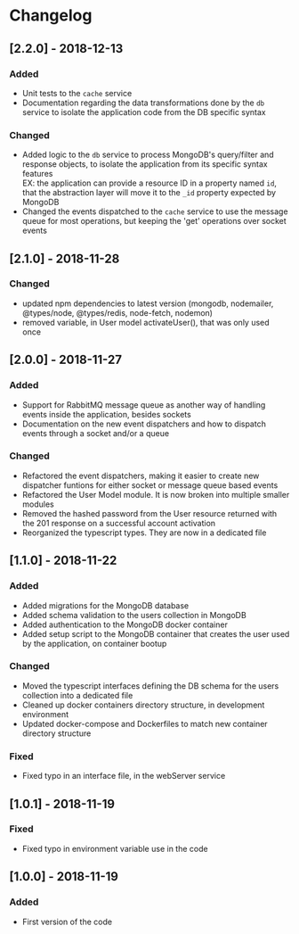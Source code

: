 # Changelog

## [2.2.0] - 2018-12-13
### Added
- Unit tests to the `cache` service
- Documentation regarding the data transformations done by the `db` service to isolate the application code from the DB specific syntax

### Changed
- Added logic to the `db` service to process MongoDB's query/filter and response objects, to isolate the application from its specific syntax features  
EX: the application can provide a resource ID in a property named `id`, that the abstraction layer will move it to the `_id` property expected by MongoDB
- Changed the events dispatched to the `cache` service to use the message queue for most operations, but keeping the 'get' operations over socket events

## [2.1.0] - 2018-11-28
### Changed
- updated npm dependencies to latest version (mongodb, nodemailer, @types/node, @types/redis, node-fetch, nodemon)
- removed variable, in User model activateUser(), that was only used once

## [2.0.0] - 2018-11-27
### Added
- Support for RabbitMQ message queue as another way of handling events inside the application, besides sockets
- Documentation on the new event dispatchers and how to dispatch events through a socket and/or a queue

### Changed
- Refactored the event dispatchers, making it easier to create new dispatcher funtions for either socket or message queue based events
- Refactored the User Model module. It is now broken into multiple smaller modules
- Removed the hashed password from the User resource returned with the 201 response on a successful account activation
- Reorganized the typescript types. They are now in a dedicated file

## [1.1.0] - 2018-11-22
### Added
- Added migrations for the MongoDB database
- Added schema validation to the users collection in MongoDB
- Added authentication to the MongoDB docker container
- Added setup script to the MongoDB container that creates the user used by the application, on container bootup

### Changed
- Moved the typescript interfaces defining the DB schema for the users collection into a dedicated file
- Cleaned up docker containers directory structure, in development environment
- Updated docker-compose and Dockerfiles to match new container directory structure

### Fixed
- Fixed typo in an interface file, in the webServer service

## [1.0.1] - 2018-11-19
### Fixed
- Fixed typo in environment variable use in the code

## [1.0.0] - 2018-11-19
### Added
- First version of the code